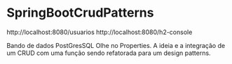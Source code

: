 ﻿# SpringBootCrudPatterns

http://localhost:8080/usuarios
http://localhost:8080/h2-console

Bando de dados PostGresSQL
Olhe no Properties.
A ideia e a integração de um CRUD com uma função sendo refatorada para um design patterns.
